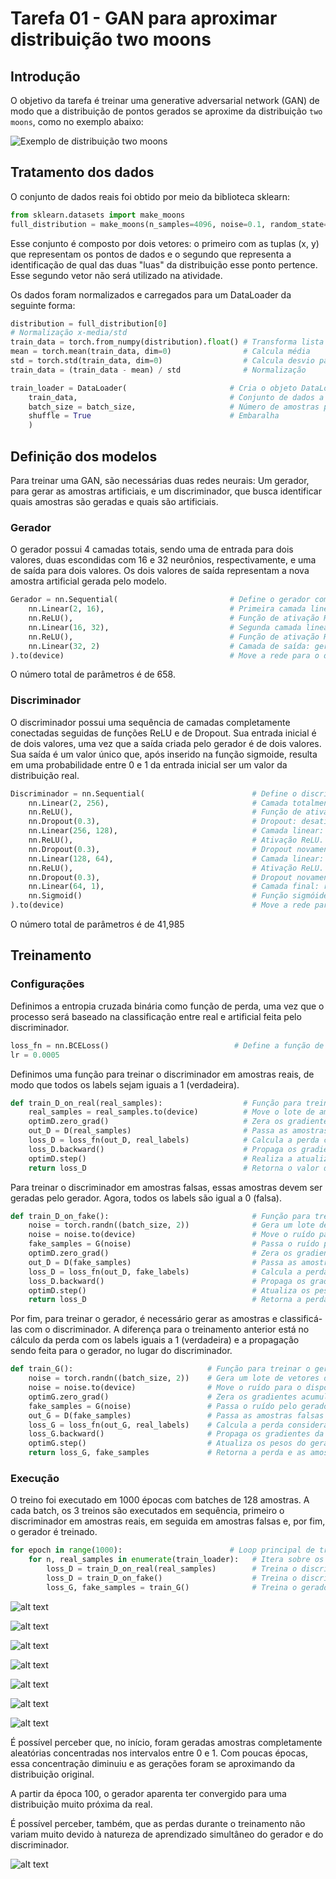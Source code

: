 # Tarefa 01 - GAN para aproximar distribuição two moons

## Introdução

O objetivo da tarefa é treinar uma generative adversarial network (GAN) de modo que a distribuição de pontos gerados se aproxime da distribuição `two moons`, como no exemplo abaixo:

![Exemplo de distribuição two moons](img/twomoon.png)

## Tratamento dos dados

O conjunto de dados reais foi obtido por meio da biblioteca sklearn:
```python
from sklearn.datasets import make_moons
full_distribution = make_moons(n_samples=4096, noise=0.1, random_state=42)
```

Esse conjunto é composto por dois vetores: o primeiro com as tuplas (x, y) que representam os pontos de dados e o segundo que representa a identificação de qual das duas "luas" da distribuição esse ponto pertence. Esse segundo vetor não será utilizado na atividade. 

Os dados foram normalizados e carregados para um DataLoader da seguinte forma:
```python
distribution = full_distribution[0]
# Normalização x-media/std
train_data = torch.from_numpy(distribution).float() # Transforma lista de tuplas em um tensor pytorch
mean = torch.mean(train_data, dim=0)                # Calcula média 
std = torch.std(train_data, dim=0)                  # Calcula desvio padrão
train_data = (train_data - mean) / std              # Normalização

train_loader = DataLoader(                       # Cria o objeto DataLoader para organizar os dados de treinamento.
    train_data,                                  # Conjunto de dados a ser usado (nosso tensor com pares (x, y)).
    batch_size = batch_size,                     # Número de amostras por lote = 128.
    shuffle = True                               # Embaralha
    )         
```

## Definição dos modelos

Para treinar uma GAN, são necessárias duas redes neurais: Um gerador, para gerar as amostras artificiais, e um discriminador, que busca identificar quais amostras são geradas e quais são artificiais.

### Gerador

O gerador possui 4 camadas totais, sendo uma de entrada para dois valores, duas escondidas com 16 e 32 neurônios, respectivamente, e uma de saída para dois valores. Os dois valores de saída representam a nova amostra artificial gerada pelo modelo. 

```python
Gerador = nn.Sequential(                         # Define o gerador como uma rede neural sequencial (camadas empilhadas).
    nn.Linear(2, 16),                            # Primeira camada linear: entrada com 2 dimensões (vetor de ruído); saída com 16 neurônios.
    nn.ReLU(),                                   # Função de ativação ReLU.
    nn.Linear(16, 32),                           # Segunda camada linear: expande de 16 para 32 neurônios.
    nn.ReLU(),                                   # Função de ativação ReLU.
    nn.Linear(32, 2)                             # Camada de saída: gera 2 valores (x, y) que simulam amostras reais.
).to(device)                                     # Move a rede para o dispositivo escolhido (CPU ou GPU).
```

O número total de parâmetros é de 658.

### Discriminador

O discriminador possui uma sequência de camadas completamente conectadas seguidas de funções ReLU e de Dropout. Sua entrada inicial é de dois valores, uma vez que a saída criada pelo gerador é de dois valores. Sua saída é um valor único que, após inserido na função sigmoide, resulta em uma probabilidade entre 0 e 1 da entrada inicial ser um valor da distribuição real. 

```python
Discriminador = nn.Sequential(                        # Define o discriminador como uma rede sequencial (camadas empilhadas).
    nn.Linear(2, 256),                                # Camada totalmente conectada: entrada com 2 features (x,y); saída com 256 neurônios.
    nn.ReLU(),                                        # Função de ativação ReLU.
    nn.Dropout(0.3),                                  # Dropout: desativa aleatoriamente 30% dos neurônios durante o treinamento.
    nn.Linear(256, 128),                              # Camada linear: reduz de 256 para 128 neurônios.
    nn.ReLU(),                                        # Ativação ReLU.
    nn.Dropout(0.3),                                  # Dropout novamente (30%).
    nn.Linear(128, 64),                               # Camada linear: reduz de 128 para 64 neurônios.
    nn.ReLU(),                                        # Ativação ReLU.
    nn.Dropout(0.3),                                  # Dropout novamente (30%).
    nn.Linear(64, 1),                                 # Camada final: reduz de 64 para 1 saída (probabilidade real/fake).
    nn.Sigmoid()                                      # Função sigmóide: comprime a saída para [0,1], interpretada como probabilidade.
).to(device)                                          # Move a rede para o dispositivo escolhido (CPU ou GPU).
```

O número total de parâmetros é de 41,985

## Treinamento

### Configurações

Definimos a entropia cruzada binária como função de perda, uma vez que o processo será baseado na classificação entre real e artificial feita pelo discriminador.
```python
loss_fn = nn.BCELoss()                            # Define a função de perda Binary Cross-Entropy (BCE)
lr = 0.0005
```

Definimos uma função para treinar o discriminador em amostras reais, de modo que todos os labels sejam iguais a 1 (verdadeira).
```python
def train_D_on_real(real_samples):                  # Função para treinar o discriminador em dados reais.
    real_samples = real_samples.to(device)          # Move o lote de amostras reais para o dispositivo (CPU ou GPU).
    optimD.zero_grad()                              # Zera os gradientes acumulados do otimizador do discriminador.
    out_D = D(real_samples)                         # Passa as amostras reais pelo discriminador: obtém probabilidades (saída).
    loss_D = loss_fn(out_D, real_labels)            # Calcula a perda comparando saída do discriminador com rótulos = 1 (reais).
    loss_D.backward()                               # Propaga os gradientes da perda para atualizar os pesos.
    optimD.step()                                   # Realiza a atualização dos pesos do discriminador (descida do gradiente).
    return loss_D                                   # Retorna o valor da perda para monitoramento.
```

Para treinar o discriminador em amostras falsas, essas amostras devem ser geradas pelo gerador. Agora, todos os labels são igual a 0 (falsa).
```python
def train_D_on_fake():                                # Função para treinar o discriminador em dados falsos (gerados pelo gerador G).
    noise = torch.randn((batch_size, 2))              # Gera um lote de vetores de ruído aleatório ~ N(0,1), shape [batch_size, 2].
    noise = noise.to(device)                          # Move o ruído para o dispositivo (CPU ou GPU).
    fake_samples = G(noise)                           # Passa o ruído pelo gerador: obtém amostras falsas (x, y).
    optimD.zero_grad()                                # Zera os gradientes acumulados do otimizador do discriminador.
    out_D = D(fake_samples)                           # Passa as amostras falsas pelo discriminador: obtém probabilidades.
    loss_D = loss_fn(out_D, fake_labels)              # Calcula a perda comparando saída do discriminador com rótulos = 0 (falsos).
    loss_D.backward()                                 # Propaga os gradientes da perda para os parâmetros do discriminador.
    optimD.step()                                     # Atualiza os pesos do discriminador com base na perda calculada.
    return loss_D                                     # Retorna a perda para monitoramento.
```

Por fim, para treinar o gerador, é necessário gerar as amostras e classificá-las com o discriminador. A diferença para o treinamento anterior está no cálculo da perda com os labels iguais a 1 (verdadeira) e a propagação sendo feita para o gerador, no lugar do discriminador. 

```python
def train_G():                              # Função para treinar o gerador (G).
    noise = torch.randn((batch_size, 2))    # Gera um lote de vetores de ruído aleatório ~ N(0,1), shape [batch_size, 2].
    noise = noise.to(device)                # Move o ruído para o dispositivo (CPU ou GPU).
    optimG.zero_grad()                      # Zera os gradientes acumulados do otimizador do gerador.
    fake_samples = G(noise)                 # Passa o ruído pelo gerador: obtém amostras falsas (x, y).
    out_G = D(fake_samples)                 # Passa as amostras falsas no discriminador: obtém probabilidades.
    loss_G = loss_fn(out_G, real_labels)    # Calcula a perda considerando rótulos = 1, POIS O GERADOR QUER QUE O DISCRIMINADOR CLASSIFIQUE AS AMOSTRAS FALSAS COMO REAIS.
    loss_G.backward()                       # Propaga os gradientes da perda para os parâmetros do gerador.
    optimG.step()                           # Atualiza os pesos do gerador (descida do gradiente).
    return loss_G, fake_samples             # Retorna a perda e as amostras falsas geradas para análise/visualização.
```

### Execução

O treino foi executado em 1000 épocas com batches de 128 amostras.
A cada batch, os 3 treinos são executados em sequência, primeiro o discriminador em amostras reais, em seguida em amostras falsas e, por fim, o gerador é treinado.

```python
for epoch in range(1000):                        # Loop principal de treinamento do GAN (até 1000 épocas no máximo).
    for n, real_samples in enumerate(train_loader):   # Itera sobre os lotes do conjunto de treino.
        loss_D = train_D_on_real(real_samples)        # Treina o discriminador em amostras reais.
        loss_D = train_D_on_fake()                    # Treina o discriminador em amostras falsas (geradas).
        loss_G, fake_samples = train_G()              # Treina o gerador e obtém as amostras falsas da iteração.
```

![alt text](img/p1.png)

![alt text](img/p25.png)

![alt text](img/p50.png)

![alt text](img/p75.png)

![alt text](img/p100.png)

![alt text](img/p500.png)

![alt text](img/p1000.png)

É possível perceber que, no início, foram geradas amostras completamente aleatórias concentradas nos intervalos entre 0 e 1. Com poucas épocas, essa concentração diminuiu e as gerações foram se aproximando da distribuição original. 

A partir da época 100, o gerador aparenta ter convergido para uma distribuição muito próxima da real. 

É possível perceber, também, que as perdas durante o treinamento não variam muito devido à natureza de aprendizado simultâneo do gerador e do discriminador.

![alt text](img/loss.png)